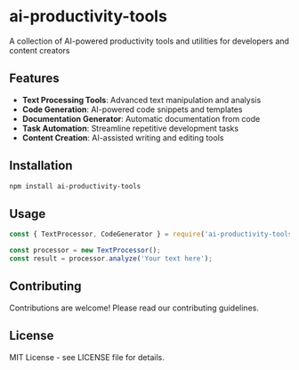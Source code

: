# ai-productivity-tools
A collection of AI-powered productivity tools and utilities for developers and content creators

## Features

- **Text Processing Tools**: Advanced text manipulation and analysis
- **Code Generation**: AI-powered code snippets and templates
- **Documentation Generator**: Automatic documentation from code
- **Task Automation**: Streamline repetitive development tasks
- **Content Creation**: AI-assisted writing and editing tools

## Installation

```bash
npm install ai-productivity-tools
```

## Usage

```javascript
const { TextProcessor, CodeGenerator } = require('ai-productivity-tools');

const processor = new TextProcessor();
const result = processor.analyze('Your text here');
```

## Contributing

Contributions are welcome! Please read our contributing guidelines.

## License

MIT License - see LICENSE file for details.
